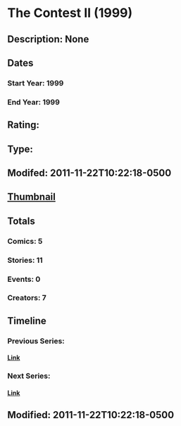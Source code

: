 # The Contest II (1999)
## Description: None
## Dates
### Start Year: 1999
### End Year: 1999
## Rating: 
## Type: 
## Modifed: 2011-11-22T10:22:18-0500
## [Thumbnail](http://i.annihil.us/u/prod/marvel/i/mg/b/40/image_not_available.jpg)
## Totals
### Comics: 5
### Stories: 11
### Events: 0
### Creators: 7
## Timeline
### Previous Series: 
#### [Link]()
### Next Series: 
#### [Link]()
## Modified: 2011-11-22T10:22:18-0500